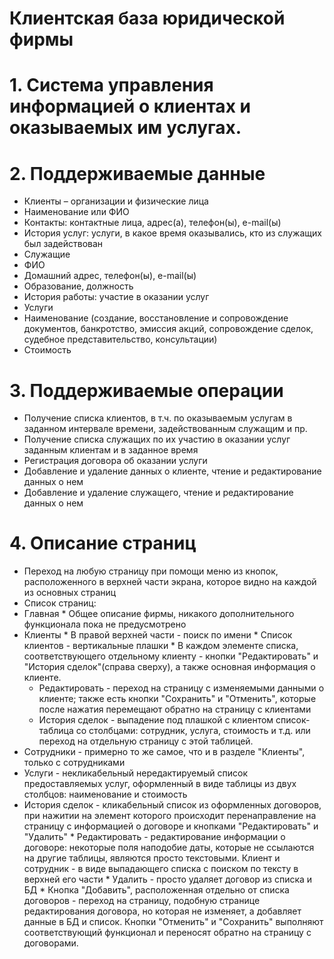 # Клиентская база юридической фирмы

# 1. Система управления информацией о клиентах и оказываемых им услугах.
# 2. Поддерживаемые данные
*  Клиенты – организации и физические лица
*  Наименование или ФИО
*  Контакты: контактные лица, адрес(а), телефон(ы), e-mail(ы)
*  История услуг: услуги, в какое время оказывались, кто из служащих был задействован
*  Служащие
*  ФИО
*  Домашний адрес, телефон(ы), e-mail(ы)
*  Образование, должность
*  История работы: участие в оказании услуг 
*  Услуги
*  Наименование (создание, восстановление и сопровождение документов, банкротство, эмиссия акций, сопровождение сделок, судебное представительство, консультации)
*  Стоимость
# 3. Поддерживаемые операции
*  Получение списка клиентов, в т.ч. по оказываемым услугам в заданном интервале времени, задействованным служащим и пр.
*  Получение списка служащих по их участию в оказании услуг заданным клиентам и в заданное время
*  Регистрация договора об оказании услуги
*  Добавление и удаление данных о клиенте, чтение и редактирование данных о нем
*  Добавление и удаление служащего, чтение и редактирование данных о нем
# 4. Описание страниц
*  Переход на любую страницу при помощи меню из кнопок, расположенного в верхней части экрана, которое видно на каждой из основных страниц
*  Список страниц:
  *  Главная
    *  Общее описание фирмы, никакого дополнительного функционала пока не предусмотрено
  *  Клиенты
    *  В правой верхней части - поиск по имени
    *  Список клиентов - вертикальные плашки
    *  В каждом элементе списка, соответствующего отдельному клиенту - кнопки "Редактировать" и "История сделок"(справа сверху), а также основная информация о клиенте.
      *  Редактировать - переход на страницу с изменяемыми данными о клиенте; также есть кнопки "Сохранить" и  "Отменить", которые после нажатия перемещают обратно на страницу с клиентами
      *  История сделок - выпадение под плашкой с клиентом список-таблица со столбцами: сотрудник, услуга, стоимость и т.д. или переход на отдельную страницу с этой таблицей.
  *  Сотрудники - примерно то же самое, что и в разделе "Клиенты", только с сотрудниками
  *  Услуги - некликабельный нередактируемый список предоставляемых услуг, оформленный в виде таблицы из двух столбцов: наименование и стоимость
  *  История сделок - кликабельный список из оформленных договоров, при нажитии на элемент которого происходит перенаправление на страницу с информацией о договоре и кнопками "Редактировать" и "Удалить"
    *  Редактировать - редактирование информации о договоре: некоторые поля наподобие даты, которые не ссылаются на другие таблицы, являются просто текстовыми. Клиент и сотрудник - в виде выпадающего списка с поиском по тексту в верхней его части
    *  Удалить - просто удаляет договор из списка и БД
    *  Кнопка "Добавить", расположенная отдельно от списка договоров - переход на страницу, подобную странице редактирования договора, но которая не изменяет, а добавляет данные в БД и список. Кнопки "Отменить" и "Сохранить" выполняют соответствующий функционал и переносят обратно на страницу с договорами.

